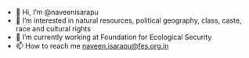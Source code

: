 - 👋 Hi, I’m @naveenisarapu
- 👀 I’m interested in natural resources, political geography, class, caste, race and cultural rights
- 🌱 I’m currently working at Foundation for Ecological Security
- 📫 How to reach me naveen.isarapu@fes.org.in

<!---
naveenisarapu/naveenisarapu is a ✨ special ✨ repository because its `README.md` (this file) appears on your GitHub profile.
You can click the Preview link to take a look at your changes.
--->
